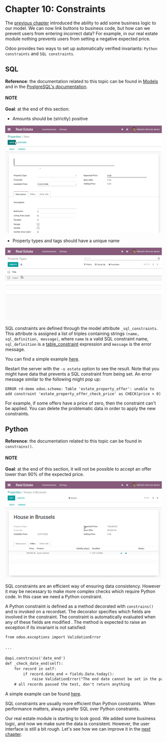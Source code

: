 # Chapter 10: Constraints

The [previous chapter](developer/tutorials/server_framework_101/09_actions.md) introduced the ability to add
some business logic to our model. We can now link buttons to business code, but how can we prevent
users from entering incorrect data? For example, in our real estate module nothing prevents
users from setting a negative expected price.

Odoo provides two ways to set up automatically verified invariants:
`Python constraints` and
`SQL constraints`.

## SQL

**Reference**: the documentation related to this topic can be found in
[Models](developer/reference/backend/orm.md#reference-orm-models) and in the [PostgreSQL's documentation](https://www.postgresql.org/docs/12/ddl-constraints.html).

#### NOTE
**Goal**: at the end of this section:

- Amounts should be (strictly) positive

![Constraints on amounts](../../../.gitbook/assets/sql_01.gif)
- Property types and tags should have a unique name

![Constraints on names](../../../.gitbook/assets/sql_02.gif)

SQL constraints are defined through the model attribute
`_sql_constraints`. This attribute is assigned a list
of triples containing strings `(name, sql_definition, message)`, where `name` is a
valid SQL constraint name, `sql_definition` is a [table_constraint](https://www.postgresql.org/docs/12/ddl-constraints.html) expression
and `message` is the error message.

You can find a simple example
[here](https://github.com/odoo/odoo/blob/24b0b6f07f65b6151d1d06150e376320a44fd20a/addons/analytic/models/analytic_account.py#L20-L23).

Restart the server with the `-u estate` option to see the result. Note that you might have data
that prevents a SQL constraint from being set. An error message similar to the following might pop up:

```text
ERROR rd-demo odoo.schema: Table 'estate_property_offer': unable to add constraint 'estate_property_offer_check_price' as CHECK(price > 0)
```

For example, if some offers have a price of zero, then the constraint can't be applied. You can delete
the problematic data in order to apply the new constraints.

## Python

**Reference**: the documentation related to this topic can be found in
`constrains()`.

#### NOTE
**Goal**: at the end of this section, it will not be possible to accept an offer
lower than 90% of the expected price.

![Python constraint](../../../.gitbook/assets/python.gif)

SQL constraints are an efficient way of ensuring data consistency. However it may be necessary
to make more complex checks which require Python code. In this case we need a Python constraint.

A Python constraint is defined as a method decorated with
`constrains()` and is invoked on a recordset. The decorator
specifies which fields are involved in the constraint. The constraint is automatically evaluated
when any of these fields are modified . The method is expected to
raise an exception if its invariant is not satisfied:

```default
from odoo.exceptions import ValidationError

...

@api.constrains('date_end')
def _check_date_end(self):
    for record in self:
        if record.date_end < fields.Date.today():
            raise ValidationError("The end date cannot be set in the past")
    # all records passed the test, don't return anything
```

A simple example can be found
[here](https://github.com/odoo/odoo/blob/274dd3bf503e1b612179db92e410b336bfaecfb4/addons/stock/models/stock_quant.py#L239-L244).

SQL constraints are usually more efficient than Python constraints. When performance matters, always
prefer SQL over Python constraints.

Our real estate module is starting to look good. We added some business logic, and now we make sure
the data is consistent. However, the user interface is still a bit rough. Let's see how we can
improve it in the [next chapter](developer/tutorials/server_framework_101/11_sprinkles.md).

<a id="postgresql-s-documentation"></a>
